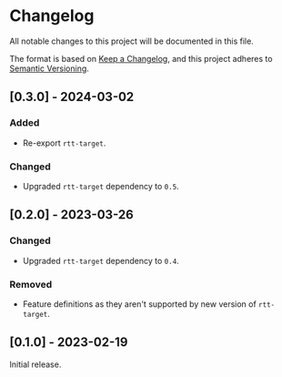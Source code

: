 # Changelog

All notable changes to this project will be documented in this file.

The format is based on [Keep a Changelog](https://keepachangelog.com/en/1.0.0/),
and this project adheres to [Semantic Versioning](https://semver.org/spec/v2.0.0.html).

## [0.3.0] - 2024-03-02

### Added

- Re-export `rtt-target`.

### Changed

- Upgraded `rtt-target` dependency to `0.5`.

## [0.2.0] - 2023-03-26

### Changed

- Upgraded `rtt-target` dependency to `0.4`.

### Removed

- Feature definitions as they aren't supported by new version of `rtt-target`.

## [0.1.0] - 2023-02-19

Initial release.
